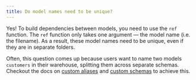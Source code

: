 ```yaml
---
title: Do model names need to be unique?
---
```

Yes! To build dependencies between models, you need to use the `ref` function.
The `ref` function only takes one argument — the model name (i.e. the filename).
As a result, these model names need to be unique, even if they are in separate
folders.

Often, this question comes up because users want to name two models `customers`
in their warehouse, splitting them across separate schemas. Checkout the docs on
[custom aliases](https://docs.getdbt.com/docs/using-custom-aliases) and [custom
schemas](https://docs.getdbt.com/docs/using-custom-schemas) to achieve this.
